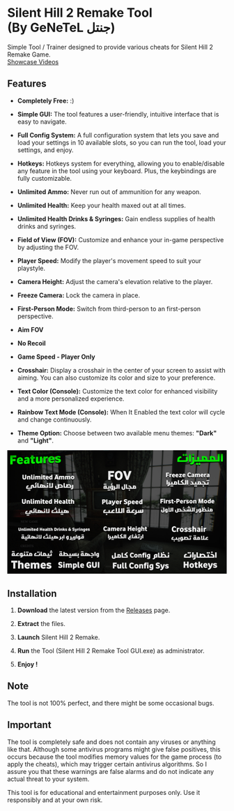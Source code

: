 # Silent Hill 2 Remake Tool <br/>(By GeNeTeL جنتل) 

Simple Tool / Trainer designed to provide various cheats for Silent Hill 2 Remake Game.
<br> [Showcase Videos](https://www.youtube.com/watch?v=kCzhOqliK54)

## Features
- **Completely Free:** :)

- **Simple GUI:** The tool features a user-friendly, intuitive interface that is easy to navigate.

- **Full Config System:** A full configuration system that lets you save and load your settings in 10 available slots, so you can run the tool, load your settings, and enjoy.

- **Hotkeys:** Hotkeys system for everything, allowing you to enable/disable any feature in the tool using your keyboard. Plus, the keybindings are fully customizable.

- **Unlimited Ammo:** Never run out of ammunition for any weapon.

- **Unlimited Health:** Keep your health maxed out at all times.

- **Unlimited Health Drinks & Syringes:** Gain endless supplies of health drinks and syringes.

- **Field of View (FOV):** Customize and enhance your in-game perspective by adjusting the FOV.

- **Player Speed:** Modify the player's movement speed to suit your playstyle.

- **Camera Height:** Adjust the camera's elevation relative to the player.

- **Freeze Camera:** Lock the camera in place.

- **First-Person Mode:** Switch from third-person to an first-person perspective.

- **Aim FOV**
  
- **No Recoil**
  
- **Game Speed - Player Only**
  
- **Crosshair:** Display a crosshair in the center of your screen to assist with aiming. You can also customize its color and size to your preference.

- **Text Color (Console):**  Customize the text color for enhanced visibility and a more personalized experience.

- **Rainbow Text Mode (Console):** When It Enabled the text color will cycle and change continuously.

- **Theme Option:** Choose between two available menu themes: **"Dark"** and **"Light"**.

![Features](https://github.com/iGeNeTeL/SH2/blob/main/Images/Features.jpg)

## Installation
1. **Download** the latest version from the [Releases](https://github.com/iGeNeTeL/SH2/releases) page.
   
2. **Extract** the files.
   
3. **Launch** Silent Hill 2 Remake.
   
4. **Run** the Tool (Silent Hill 2 Remake Tool GUI.exe) as administrator.
   
5. **Enjoy !**


## Note
The tool is not 100% perfect, and there might be some occasional bugs.



## Important
The tool is completely safe and does not contain any viruses or anything like that. Although some antivirus programs might give false positives, this occurs because the tool modifies memory values for the game process (to apply the cheats), which may trigger certain antivirus algorithms. 
So I assure you that these warnings are false alarms and do not indicate any actual threat to your system.

This tool is for educational and entertainment purposes only. Use it responsibly and at your own risk.


